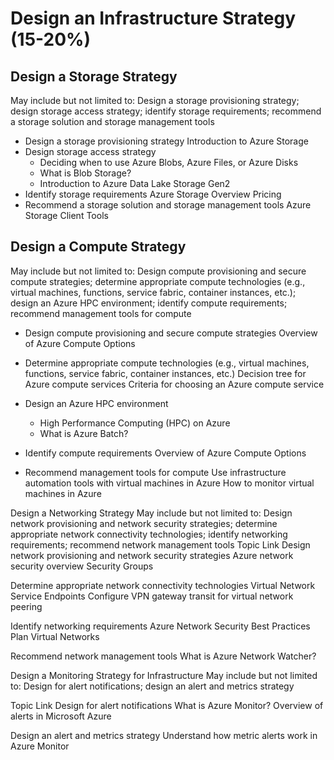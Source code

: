 # Design an Infrastructure Strategy (15-20%)

## Design a Storage Strategy 
May include but not limited to: Design a storage provisioning strategy; design storage access strategy; identify storage requirements; recommend a storage solution and storage management tools

* Design a storage provisioning strategy	Introduction to Azure Storage
* Design storage access strategy
    * Deciding when to use Azure Blobs, Azure Files, or Azure Disks
    * What is Blob Storage?
    * Introduction to Azure Data Lake Storage Gen2
* Identify storage requirements	Azure Storage Overview Pricing
* Recommend a storage solution and storage management tools	Azure Storage Client Tools


## Design a Compute Strategy
May include but not limited to: Design compute provisioning and secure compute strategies; determine appropriate compute technologies (e.g., virtual machines, functions, service fabric, container instances, etc.); design an Azure HPC environment; identify compute requirements; recommend management tools for compute
* Design compute provisioning and secure compute strategies	Overview of Azure Compute Options
* Determine appropriate compute technologies (e.g., virtual machines, functions, service fabric, container instances, etc.)	Decision tree for Azure compute services
Criteria for choosing an Azure compute service

* Design an Azure HPC environment
    * High Performance Computing (HPC) on Azure
    * What is Azure Batch?
* Identify compute requirements	Overview of Azure Compute Options

* Recommend management tools for compute	Use infrastructure automation tools with virtual machines in Azure
How to monitor virtual machines in Azure


Design a Networking Strategy 
May include but not limited to: Design network provisioning and network security strategies; determine appropriate network connectivity technologies; identify networking requirements; recommend network management tools
Topic	Link
Design network provisioning and network security strategies	Azure network security overview
Security Groups

Determine appropriate network connectivity technologies	Virtual Network Service Endpoints
Configure VPN gateway transit for virtual network peering

Identify networking requirements	Azure Network Security Best Practices
Plan Virtual Networks

Recommend network management tools	What is Azure Network Watcher?


Design a Monitoring Strategy for Infrastructure
May include but not limited to: Design for alert notifications; design an alert and metrics strategy

Topic	Link
Design for alert notifications	What is Azure Monitor?
Overview of alerts in Microsoft Azure

Design an alert and metrics strategy	Understand how metric alerts work in Azure Monitor



